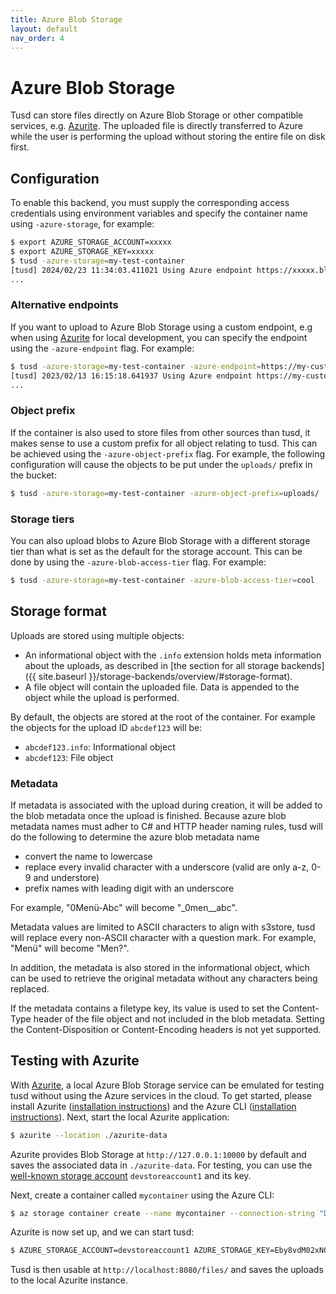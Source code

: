 ```yaml
---
title: Azure Blob Storage
layout: default
nav_order: 4
---
```


# Azure Blob Storage

Tusd can store files directly on Azure Blob Storage or other compatible services, e.g. [Azurite](https://learn.microsoft.com/en-us/azure/storage/common/storage-use-azurite?tabs=visual-studio%2Cblob-storage). The uploaded file is directly transferred to Azure while the user is performing the upload without storing the entire file on disk first.

## Configuration

To enable this backend, you must supply the corresponding access credentials using environment variables and specify the container name using `-azure-storage`, for example:

```bash
$ export AZURE_STORAGE_ACCOUNT=xxxxx
$ export AZURE_STORAGE_KEY=xxxxx
$ tusd -azure-storage=my-test-container
[tusd] 2024/02/23 11:34:03.411021 Using Azure endpoint https://xxxxx.blob.core.windows.net.
...
```

### Alternative endpoints

If you want to upload to Azure Blob Storage using a custom endpoint, e.g when using [Azurite](https://learn.microsoft.com/en-us/azure/storage/common/storage-configure-connection-string#configure-a-connection-string-for-azurite) for local development,
you can specify the endpoint using the `-azure-endpoint` flag. For example:

```bash
$ tusd -azure-storage=my-test-container -azure-endpoint=https://my-custom-endpoint.com
[tusd] 2023/02/13 16:15:18.641937 Using Azure endpoint https://my-custom-endpoint.com.
...
```

### Object prefix

If the container is also used to store files from other sources than tusd, it makes sense to use a custom prefix for all object relating to tusd. This can be achieved using the `-azure-object-prefix` flag. For example, the following configuration will cause the objects to be put under the `uploads/` prefix in the bucket:

```bash
$ tusd -azure-storage=my-test-container -azure-object-prefix=uploads/
```

### Storage tiers

You can also upload blobs to Azure Blob Storage with a different storage tier than what is set as the default for the storage account. This can be done by using the `-azure-blob-access-tier` flag. For example:

```bash
$ tusd -azure-storage=my-test-container -azure-blob-access-tier=cool
```

## Storage format

Uploads are stored using multiple objects:

- An informational object with the `.info` extension holds meta information about the uploads, as described in [the section for all storage backends]({{ site.baseurl }}/storage-backends/overview/#storage-format).
- A file object will contain the uploaded file. Data is appended to the object while the upload is performed. 

By default, the objects are stored at the root of the container. For example the objects for the upload ID `abcdef123` will be:

- `abcdef123.info`: Informational object
- `abcdef123`: File object

### Metadata
If metadata is associated with the upload during creation, it will be added to the blob metadata once the upload is finished. Because azure blob metadata names must adher to C# and HTTP header naming rules, tusd will do the following to determine the azure blob metadata name
- convert the name to lowercase
- replace every invalid character with a underscore (valid are only a-z, 0-9 and understore)
- prefix names with leading digit with an underscore

For example, "0Menü-Abc" will become "_0men__abc".

Metadata values are limited to ASCII characters to align with s3store, tusd will replace every non-ASCII character with a question mark. For example, "Menü" will become "Men?".

In addition, the metadata is also stored in the informational object, which can be used to retrieve the original metadata without any characters being replaced.

If the metadata contains a filetype key, its value is used to set the Content-Type header of the file object and not included in the blob metadata. Setting the Content-Disposition or Content-Encoding headers is not yet supported.

## Testing with Azurite

With [Azurite](https://learn.microsoft.com/en-us/azure/storage/common/storage-use-azurite?tabs=npm%2Cblob-storage), a local Azure Blob Storage service can be emulated for testing tusd without using the Azure services in the cloud. To get started, please install Azurite ([installation instructions](https://learn.microsoft.com/en-us/azure/storage/common/storage-use-azurite?tabs=npm%2Cblob-storage#install-azurite)) and the Azure CLI ([installation instructions](https://learn.microsoft.com/en-us/cli/azure/install-azure-cli#install)). Next, start the local Azurite application:

```sh
$ azurite --location ./azurite-data
```

Azurite provides Blob Storage at `http://127.0.0.1:10000` by default and saves the associated data in `./azurite-data`. For testing, you can use the [well-known storage account](https://learn.microsoft.com/en-us/azure/storage/common/storage-use-azurite?tabs=npm%2Cblob-storage#well-known-storage-account-and-key) `devstoreaccount1` and its key.

Next, create a container called `mycontainer` using the Azure CLI:

```sh
$ az storage container create --name mycontainer --connection-string "DefaultEndpointsProtocol=http;AccountName=devstoreaccount1;AccountKey=Eby8vdM02xNOcqFlqUwJPLlmEtlCDXJ1OUzFT50uSRZ6IFsuFq2UVErCz4I6tq/K1SZFPTOtr/KBHBeksoGMGw==;BlobEndpoint=http://127.0.0.1:10000/devstoreaccount1;"
```

Azurite is now set up, and we can start tusd:

```sh
$ AZURE_STORAGE_ACCOUNT=devstoreaccount1 AZURE_STORAGE_KEY=Eby8vdM02xNOcqFlqUwJPLlmEtlCDXJ1OUzFT50uSRZ6IFsuFq2UVErCz4I6tq/K1SZFPTOtr/KBHBeksoGMGw== ./tusd -azure-storage=mycontainer -azure-endpoint=http://127.0.0.1:10000
```

Tusd is then usable at `http://localhost:8080/files/` and saves the uploads to the local Azurite instance.

